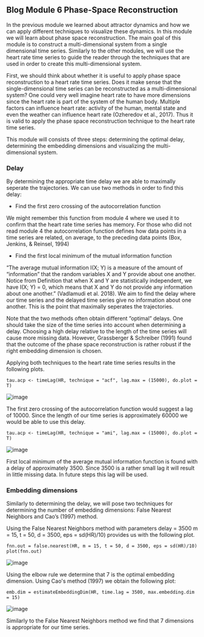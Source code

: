 ## Blog Module 6 Phase-Space Reconstruction

In the previous module we learned about attractor dynamics and how we can apply
different techniques to visualize these dynamics. In this module we will learn about phase space reconstruction. The main goal of this module is to construct a multi-dimensional system from a single dimensional time series. Similarly to the other modules, we will use the heart rate time series to guide the reader through the techniques that are used in order to create this multi-dimensional system.

First, we should think about whether it is useful to apply phase space reconstruction to a heart rate time series. Does it make sense that the single-dimensional time series can be reconstructed as a multi-dimensional system? One could very well imagine heart rate to have more dimensions since the heart rate is part of the system of the human body. Multiple factors can influence heart rate: activity of the human, mental state and even the weather can influence heart rate (Ozheredov et al., 2017). Thus it is valid to apply the phase space reconstruction technique to the heart rate time series. 

This module will consists of three steps: determining the optimal delay, determining the embedding dimensions and visualizing the multi-dimensional system.

### Delay
By determining the appropriate time delay we are able to maximally seperate the trajectories. We can use two methods in order to find this delay: 
- Find the first zero crossing of the autocorrelation function

We might remember this function from module 4 where we used it to confirm that the heart rate time series has memory. For those who did not read module 4 the autocorrelation function defines how data points in a time series are related, on average, to the preceding data points (Box, Jenkins, & Reinsel, 1994)

- Find the first local minimum of the mutual information function

“The average mutual information I(X; Y) is a measure of the amount of “information” that the random variables X and Y provide about one another. Notice from Definition that when X and Y are statistically independent, we have I(X; Y) = 0, which means that X and Y do not provide any information about one another.” (Vadlamudi et al. 2018). We aim to find the delay where our time series and the delayed time series give no information about one another. This is the point that maximally seperates the trajectories.

Note that the two methods often obtain different ”optimal” delays. One should take the size of the time series into account when determining a delay. Choosing a high delay relative to the length of the time series will cause more missing data. However, Grassberger & Schreiber (1991) found that the outcome of the phase space reconstruction is rather robust if the right embedding dimension is chosen.
	
Applying both techniques to the heart rate time series results in the following plots.

```
tau.acp <- timeLag(HR, technique = "acf", lag.max = (15000), do.plot = T)
```
![image](https://user-images.githubusercontent.com/78364132/168767980-45650b13-c4b0-484e-8f21-59c800152c78.png)

The first zero crossing of the autocorrelation function would suggest a lag of 10000. Since the length of our time series is approximately 60000 we would be able to use this delay.
```
tau.acp <- timeLag(HR, technique = "ami", lag.max = (15000), do.plot = T)
```
![image](https://user-images.githubusercontent.com/78364132/168768036-ae3d2ca8-8608-4530-aad5-cf9624d58572.png)

First local minimum of the average mutual information function is found with a delay of approximately 3500. Since 3500 is a rather small lag it will result in little missing data. In future steps this lag will be used.

### Embedding dimensions
Similarly to determining the delay, we will pose two techniques for determining the number of embedding dimensions: False Nearest Neighbors and Cao’s (1997) method.

Using the False Nearest Neighbors method with parameters delay = 3500  m = 15, t = 50, d = 3500, eps = sd(HR)/10) provides us with the following plot.
```
fnn.out = false.nearest(HR, m = 15, t = 50, d = 3500, eps = sd(HR)/10)
plot(fnn.out)
```
![image](https://user-images.githubusercontent.com/78364132/168768653-32353169-857f-4523-b036-3535e2c2b8dc.png)

Using the elbow rule we determine that 7 is the optimal embedding dimension.
Using Cao's method (1997) we obtain the following plot:
```
emb.dim = estimateEmbeddingDim(HR, time.lag = 3500, max.embedding.dim = 15)
```
![image](https://user-images.githubusercontent.com/78364132/168768869-16d3240c-d61e-4b6d-b62d-2ace23c90e7a.png)

Similarly to the False Nearest Neighbors method we find that 7 dimensions is appropriate for our time series.







